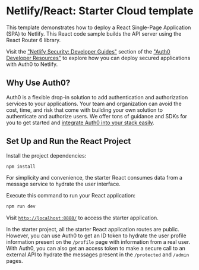 # Netlify/React: Starter Cloud template

This template demonstrates how to deploy a React Single-Page Application (SPA) to Netlify. This React code sample builds the API server using the React Router 6 library.

Visit the ["Netlify Security: Developer Guides"](https://developer.auth0.com/resources/guides/cloud/netlify) section of the ["Auth0 Developer Resources"](https://developer.auth0.com/resources) to explore how you can deploy secured applications with Auth0 to Netlify.

## Why Use Auth0?

Auth0 is a flexible drop-in solution to add authentication and authorization services to your applications. Your team and organization can avoid the cost, time, and risk that come with building your own solution to authenticate and authorize users. We offer tons of guidance and SDKs for you to get started and [integrate Auth0 into your stack easily](https://developer.auth0.com/resources/code-samples/full-stack).

## Set Up and Run the React Project

Install the project dependencies:

```bash
npm install
```

For simplicity and convenience, the starter React consumes data from a message service to hydrate the user interface.

Execute this command to run your React application:

```bash
npm run dev
```

Visit [`http://localhost:8888/`](http://localhost:8888/) to access the starter application.

In the starter project, all the starter React application routes are public. However, you can use Auth0 to get an ID token to hydrate the user profile information present on the `/profile` page with information from a real user. With Auth0, you can also get an access token to make a secure call to an external API to hydrate the messages present in the `/protected` and `/admin` pages.
